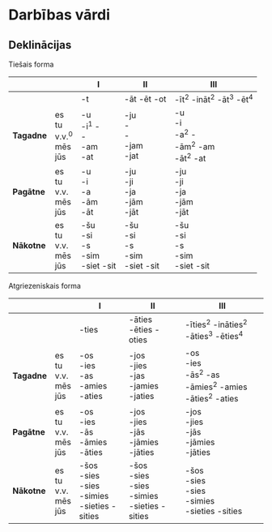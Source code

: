 Darbības vārdi
==============

Deklinācijas
------------

Tiešais forma

| | | I | II | III |
|---|---|---|---|---|
| | |-t|-āt -ēt -ot|-īt<sup>2</sup> -ināt<sup>2</sup> -āt<sup>3</sup> -ēt<sup>4</sup>|
|**Tagadne**|es<br>tu<br>v.v.<sup>0</sup><br>mēs<br>jūs|-u<br>-i<sup>1</sup> -<br>-<br>-am<br>-at|-ju<br>-<br>-<br>-jam<br>-jat|-u<br>-i<br>-a<sup>2</sup> -<br>-ām<sup>2</sup> -am<br>-āt<sup>2</sup> -at|
|**Pagātne**|es<br>tu<br>v.v.<br>mēs<br>jūs|-u<br>-i<br>-a<br>-ām<br>-āt|-ju<br>-ji<br>-ja<br>-jām<br>-jāt|-ju<br>-ji<br>-ja<br>-jām<br>-jāt|
|**Nākotne**|es<br>tu<br>v.v.<br>mēs<br>jūs|-šu<br>-si<br>-s<br>-sim<br>-siet -sit|-šu<br>-si<br>-s<br>-sim<br>-siet -sit|-šu<br>-si<br>-s<br>-sim<br>-siet -sit|

Atgriezeniskais forma

| | | I | II | III |
|---|---|---|---|---|
| | |-ties|-āties -ēties -oties|-īties<sup>2</sup> -ināties<sup>2</sup> -āties<sup>3</sup> -ēties<sup>4</sup>|
|**Tagadne**|es<br>tu<br>v.v.<br>mēs<br>jūs|-os<br>-ies<br>-as<br>-amies<br>-aties|-jos<br>-jies<br>-jas<br>-jamies<br>-jaties|-os<br>-ies<br>-ās<sup>2</sup> -as<br>-āmies<sup>2</sup> -amies<br>-āties<sup>2</sup> -aties|
|**Pagātne**|es<br>tu<br>v.v.<br>mēs<br>jūs|-os<br>-ies<br>-ās<br>-āmies<br>-āties|-jos<br>-jies<br>-jās<br>-jāmies<br>-jāties|-jos<br>-jies<br>-jās<br>-jāmies<br>-jāties|
|**Nākotne**|es<br>tu<br>v.v.<br>mēs<br>jūs|-šos<br>-sies<br>-sies<br>-simies<br>-sieties -sities|-šos<br>-sies<br>-sies<br>-simies<br>-sieties -sities|-šos<br>-sies<br>-sies<br>-simies<br>-sieties -sities|
